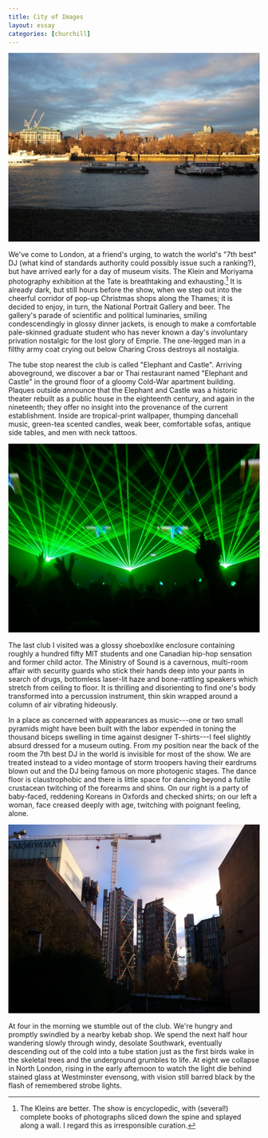 ```yaml
---
title: City of Images
layout: essay
categories: [churchill]
---
```


<img src="attachments/london-3.jpg" />

We've come to London, at a friend's urging, to watch the world's "7<span
class='ord'>th</span> best" DJ (what kind of standards authority could possibly
issue such a ranking?), but have arrived early for a day of museum visits. The
Klein and Moriyama photography exhibition at the Tate is breathtaking and
exhausting.[^1] It is already dark, but still hours before the show, when we
step out into the cheerful corridor of pop-up Christmas shops along the Thames;
it is decided to enjoy, in turn, the National Portrait Gallery and beer.  The
gallery's parade of scientific and political luminaries, smiling condescendingly
in glossy dinner jackets, is enough to make a comfortable pale-skinned graduate
student who has never known a day's involuntary privation nostalgic for the lost
glory of Emprie. The one-legged man in a filthy army coat crying out below
Charing Cross destroys all nostalgia.

The tube stop nearest the club is called "Elephant and Castle". Arriving
aboveground, we discover a bar or Thai restaurant named "Elephant and Castle" in
the ground floor of a gloomy Cold-War apartment building.  Plaques outside
announce that the Elephant and Castle was a historic theater rebuilt as a public
house in the eighteenth century, and again in the nineteenth; they offer no
insight into the provenance of the current establishment. Inside are
tropical-print wallpaper, thumping dancehall music, green-tea scented candles,
weak beer, comfortable sofas, antique side tables, and men with neck tattoos.

<img src="attachments/london-5.jpg" />

The last club I visited was a glossy shoeboxlike enclosure containing roughly a
hundred fifty MIT students and one Canadian hip-hop sensation and former child
actor. The Ministry of Sound is a cavernous, multi-room affair with security
guards who stick their hands deep into your pants in search of drugs, bottomless
laser-lit haze and bone-rattling speakers which stretch from ceiling to floor.
It is thrilling and disorienting to find one's body transformed into a
percussion instrument, thin skin wrapped around a column of air vibrating
hideously.

In a place as concerned with appearances as music---one or two small pyramids
might have been built with the labor expended in toning the thousand biceps
swelling in time against designer T-shirts---I feel slightly absurd dressed for
a museum outing. From my position near the back of the room the 7<span
class='ord'>th</span> best DJ in the world is invisible for most of the show. We
are treated instead to a video montage of storm troopers having their eardrums
blown out and the DJ being famous on more photogenic stages. The dance floor is
claustrophobic and there is little space for dancing beyond a futile crustacean
twitching of the forearms and shins. On our right is a party of baby-faced,
reddening Koreans in Oxfords and checked shirts; on our left a woman, face
creased deeply with age, twitching with poignant feeling, alone.

<img src="attachments/london-4.jpg" />

At four in the morning we stumble out of the club. We're hungry and promptly
swindled by a nearby kebab shop. We spend the next half hour wandering slowly
through windy, desolate Southwark, eventually descending out of the cold into a
tube station just as the first birds wake in the skeletal trees and the
underground grumbles to life. At eight we collapse in North London, rising in
the early afternoon to watch the light die behind stained glass at Westminster
evensong, with vision still barred black by the flash of remembered strobe
lights.

[^1]:
    The Kleins are better. The show is encyclopedic, with (several!) complete
    books of photographs sliced down the spine and splayed along a wall. I regard
    this as irresponsible curation.
